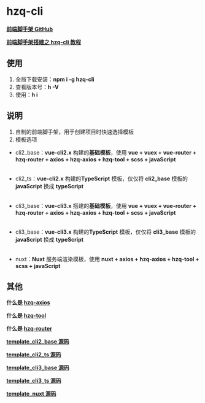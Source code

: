 # hzq-cli

**[前端脚手架 GitHub](https://github.com/MrHzq/hzq-cli)**

**[前端脚手架搭建之 hzq-cli 教程](https://www.jianshu.com/p/edd5ec93ffb3)**

## 使用

1. 全局下载安装：**npm i -g hzq-cli**
1. 查看版本号：**h -V**
1. 使用：**h i**

## 说明

1. 自制的前端脚手架，用于创建项目时快速选择模板
1. 模板选项

-   cli2_base：**vue-cli2.x** 构建的**基础模板**，使用 **vue + vuex + vue-router + hzq-router + axios + hzq-axios + hzq-tool + scss + javaScript** <br><br>

-   cli2_ts：**vue-cli2.x** 构建的**TypeScript** 模板，仅仅将 **cli2_base** 模板的 **javaScript** 换成 **typeScript** <br><br>

-   cli3_base：**vue-cli3.x** 搭建的**基础模板**，使用 **vue + vuex + vue-router + hzq-router + axios + hzq-axios + hzq-tool + scss + javaScript** <br><br>

-   cli3_base：**vue-cli3.x** 构建的**TypeScript** 模板，仅仅将 **cli3_base** 模板的 **javaScript** 换成 **typeScript** <br><br>

-   nuxt：**Nuxt** 服务端渲染模板，使用 **nuxt + axios + hzq-axios + hzq-tool + scss + javaScript**

## 其他

**什么是 [hzq-axios](https://github.com/MrHzq/hzq-axios)**

**什么是 [hzq-tool](https://github.com/MrHzq/hzq-tool)**

**什么是 [hzq-router](https://github.com/MrHzq/hzq-router)**

**[template_cli2_base 源码](https://github.com/MrHzq/template_cli2_base)**

**[template_cli2_ts 源码](https://github.com/MrHzq/template_cli2_ts)**

**[template_cli3_base 源码](https://github.com/MrHzq/template_cli3_base)**

**[template_cli3_ts 源码](https://github.com/MrHzq/template_cli3_ts)**

**[template_nuxt 源码](https://github.com/MrHzq/template_nuxt)**
